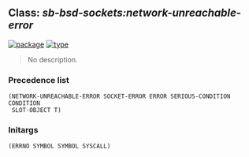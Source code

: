## Class: ***sb-bsd-sockets:network-unreachable-error***
[![package](https://img.shields.io/badge/Package-SB--BSD--SOCKETS-5f9ea0.svg?style=social&colorA=999999)](../) [![type](https://img.shields.io/badge/Type-Class-5f9ea0.svg?style=social&colorA=999999)](../#class) 

> No description.

### Precedence list
```
(NETWORK-UNREACHABLE-ERROR SOCKET-ERROR ERROR SERIOUS-CONDITION CONDITION
 SLOT-OBJECT T)
```
### Initargs
```
(ERRNO SYMBOL SYMBOL SYSCALL)
```
